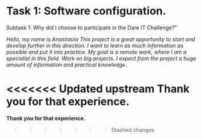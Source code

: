 # Task 1: Software configuration.
Subtask 1: Why did I choose to participate in the Dare IT Challenge?”

*Hello, my name is Anastasiia*
*This project is a great opportunity to start and develop further in this direction. I want to learn as much information as possible and put it into practice. My goal is a remote work, where I am a specialist in this field. Work on big projects. I expect from the project a huge amount of information and practical knowledge.*


<<<<<<< Updated upstream
**Thank you for that experience.**
=======
**Thank you for that experience.**
>>>>>>> Stashed changes
